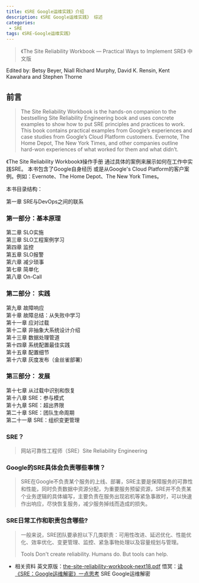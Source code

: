 ```yaml
---
title: 《SRE Google运维实践》介绍
description: 《SRE Google运维实践》 综述
categories:
 - SRE
tags: 《SRE-Google运维实践》 
---
```


> 《The Site Reliability Workbook — Practical Ways to Implement SRE》 中文版

<!-- more -->

Edited by:
    Betsy Beyer, Niall Richard Murphy, David K. Rensin, Kent Kawahara and Stephen Thorne

## 前言


> The Site Reliability Workbook is the hands-on companion to the bestselling Site Reliability Engineering
> book and uses concrete examples to show how to put SRE principles and practices to work. This book contains 
> practical examples from Google’s experiences and case studies from Google’s Cloud Platform customers. 
> Evernote, The Home Depot, The New York Times, and other companies outline hard-won experiences of what 
> worked for them and what didn’t.


《The Site Reliability Workbook》操作手册 通过具体的案例来展示如何在工作中实践SRE。 本书包含了Google自身经历
或是从Google's Cloud Platform的客户案例。例如：Evernote、The Home Depot、The New York Times。

本书目录结构：

第一章  SRE与DevOps之间的联系
### 第一部分：基本原理  
第二章  SLO实施  
第三章  SLO工程案例学习  
第四章  监控  
第五章  SLO报警  
第六章  减少琐事  
第七章  简单化    
第八章  On-Call   
### 第二部分： 实践  
第九章   故障响应  
第十章   故障总结：从失败中学习  
第十一章  应对过载  
第十二章  非抽象大系统设计介绍  
第十三章  数据处理管道  
第十四章  系统配置最佳实践  
第十五章  配置细节    
第十六章  灰度发布（金丝雀部署）  
### 第三部分： 发展  
第十七章  从过载中识别和恢复     
第十八章  SRE：参与模式  
第十九章  SRE：超出界限  
第二十章  SRE：团队生命周期  
第二十一章  SRE：组织变更管理  

### SRE？
>
>  网站可靠性工程师（SRE）Site Reliability Engineering
>


### Google的SRE具体会负责哪些事情？
> 
> SRE在Google不负责某个服务的上线、部署，SRE主要是保障服务的可靠性和性能，同时负责数据中资源分配，为重要服务预留资源，SRE并不负责某个业务逻辑的具体编写，主要负责在服务出现宕机等紧急事故时，可以快速作出响应，尽快恢复服务，减少服务掉线而造成的损失。
>

### SRE日常工作和职责包含哪些?
>
> 一般来说，SRE团队要承担以下几类职责：可用性改进、延迟优化、性能优化、效率优化、变更管理、监控、紧急事物处理以及容量规划与管理。
> 
> Tools Don't create reliability. Humans do. But tools can help.
>

* 相关资料
英文原版：[the-site-reliability-workbook-next18.pdf](/something/pdf/SRE/the-site-reliability-workbook-next18.pdf)
悟冥：[读《SRE：Google运维解密》一点思考](https://zhuanlan.zhihu.com/p/97600369)
SRE Google运维解密

